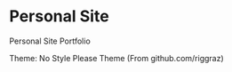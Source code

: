 # Personal Site 

Personal Site Portfolio 

Theme: No Style Please Theme (From github.com/riggraz)


